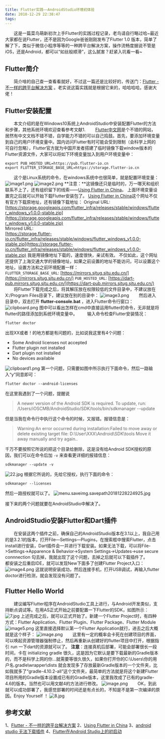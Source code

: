 ```yaml
---
title: Flutter实践——AndroidStudio环境初体验
date: 2018-12-29 22:38:47
tags:
---
```

&emsp;&emsp;这是一篇菜鸟萌新初次上手Flutter的实践过程记录，老鸟请自行略过哈~最近大家都在说Flutter，还不是因为Google爸爸刚刚发布了Flutter 1.0 版本，简单了解了下，类似于微信小程序等等的一种跨平台解决方案，操作流畅度据说不管是iOS，还是Android，都可以“如丝般顺滑”，这么腻害？赶紧入坑看一看~

## Flutter简介
&emsp;&emsp;简介啥的自己查一查看看就好，不过这一篇还是比较好的，传送门：[Flutter - 不一样的跨平台解决方案](https://www.jianshu.com/p/eff00093ed49) 。老实说这篇实践就是根据它来的，哈哈哈哈，感谢大佬！

## Flutter安装配置
&emsp;&emsp;本文介绍的是在Windows10系统上AndroidStudio中安装配置Flutter的方法和步骤，其他系统环境欢迎查看参考文献1.
&emsp;&emsp;[Flutter中文网](https://flutterchina.club/setup-windows/)是个不错的网站，居然有中文文档不错不错，自学能力不错的可以自己捣鼓。首先，要添加环境变量到自己的用户环境变量中。国内访问Flutter有时可能会受到限制（会科学上网的可自行忽略），Flutter官方就为中国开发者搭建了临时镜像下载window版本的Flutter资源文件，大家可以将如下环境变量加入到用户环境变量中：
```
export PUB_HOSTED_URL=https://pub.flutter-io.cn
export FLUTTER_STORAGE_BASE_URL=https://storage.flutter-io.cn
```
&emsp;&emsp;这个是Linux系统的命令，在windows系统中也很简单，就是配置环境变量：
![image1.png](https://upload-images.jianshu.io/upload_images/3623770-09625a54a80889f0.png?imageMogr2/auto-orient/strip%7CimageView2/2/w/1240)
![image2.png](https://upload-images.jianshu.io/upload_images/3623770-6fe7146feb75415a.png?imageMogr2/auto-orient/strip%7CimageView2/2/w/1240)
**注意：**这镜像还只是临时的，万一哪天和组织联系不上了，还有组织留下的线索——[Using Flutter in China](https://flutter.io/community/china)。
上面环境变量设置完之后就可以开始下载Flutter安装包了。
[Using Flutter in China](https://flutter.io/community/china)这个网址不仅有官方下载原地址，还有镜像下载地址：
Original URL: 
 [https://storage.googleapis.com/flutter_infra/releases/stable/windows/flutter_windows_v1.0.0-stable.zip](https://storage.googleapis.com/flutter_infra/releases/stable/windows/flutter_windows_v1.0.0-stable.zip)  
Mirrored URL:  
[https://storage.flutter-io.cn/flutter_infra/releases/stable/windows/flutter_windows_v1.0.0-stable.zip](https://storage.flutter-io.cn/flutter_infra/releases/stable/windows/flutter_windows_v1.0.0-stable.zip)
我是用镜像地址下载的，速度很快，亲试有效。
不仅如此，这个网址还提供了上海交通大学的镜像地址，如果之前设置的地址不能访问，可以设置这个地址，设置方法和之前环境配置一样：
`FLUTTER_STORAGE_BASE_URL`: [https://mirrors.sjtug.sjtu.edu.cn/](https://mirrors.sjtug.sjtu.edu.cn/)
`PUB_HOSTED_URL`: [https://dart-pub.mirrors.sjtug.sjtu.edu.cn/](https://dart-pub.mirrors.sjtug.sjtu.edu.cn/)
&emsp;&emsp;将Flutter下载完成之后，将其解压放在权限较低的文件目录中，不建议放在X:/Program Files目录下，建议放在别的目录中：
![image3.png](https://upload-images.jianshu.io/upload_images/3623770-5a4391f55c4adf94.png?imageMogr2/auto-orient/strip%7CimageView2/2/w/1240)
&emsp;&emsp;然后进入目录中，双击打开 **flutter-console.bat** ，进入Flutter命令行窗口：
![clipboard.png](https://upload-images.jianshu.io/upload_images/3623770-b7e17d46ba7d0412.png?imageMogr2/auto-orient/strip%7CimageView2/2/w/1240)
图中可以看出怎样在cmd中直接运用flutter的命令，无非就是将flutter的路径添加到系统环境变量中。
&emsp;&emsp;输入命令检查Flutter安装情况：
```
flutter doctor
```
出现XX或者！的地方都是有问题的，比如说我这里有4个问题：
- Some Android licenses not accepted 
- Flutter plugin not installed
- Dart plugin not installed
- No devices available

![clipboard1.png](https://upload-images.jianshu.io/upload_images/3623770-3587b0de775d042c.png?imageMogr2/auto-orient/strip%7CimageView2/2/w/1240)
第一个问题，只需要如图中所示执行下面命令，然后一路输入“y”同意即可：
```
flutter doctor --android-licenses
```
在这里我遇到了一个问题，提醒说
>A newer version of the Android SDK is required. To update, run:
/Users/iOSCMB/AndroidStudio/SDK/tools/bin/sdkmanager --update

但是当我在命令行中执行这个命令的时候，又报错。报错信息是：
>Warning:An error occurred during installation:Failed to move away or delete existing target file: D:\User\XXX\Android\SDK\tools
Move it away manually and try again..

千万不要按照它所说的把这个目录给删除，这是没有给Android SDK授权的原因，我们可以在命令后加 `-v` 来查看更详细的报错信息：
```
sdkmanager --update -v
```
![22.jpg](https://upload-images.jianshu.io/upload_images/3623770-6826de3654b6fff7.jpg?imageMogr2/auto-orient/strip%7CimageView2/2/w/1240)
根据它所说的，先给它授权，执行下面的命令：
```
sdkmanager --licenses
```
然后一路授权就可以了。
![menu.saveimg.savepath20181228224925.jpg](https://upload-images.jianshu.io/upload_images/3623770-2f996de29c6d7135.jpg?imageMogr2/auto-orient/strip%7CimageView2/2/w/1240)

接下来的两个问题就要在AndroidStudio中解决了。

## AndroidStudio安装Flutter和Dart插件
&emsp;&emsp;在安装这两个插件之前，确保自己的AndroidStudio版本在3.1以上，我自己用的是3.2.1的版本，打开File—Settings—Plugins，在搜索框中搜索Flutter，点击install进行安装，Dart插件会一并进行下载安装。如果无法下载，可以将File->Settings->Apparence & Behavior->System Settings->Updates->use secure connnection 勾去掉，我就出现了这个问题，去掉之后就可以下载插件了。
&emsp;&emsp;都安装之后重启IDE，就可以发现New下面多了创建Flutter Project入口：
![image4.png](https://upload-images.jianshu.io/upload_images/3623770-0bc963a02dac1bc8.png?imageMogr2/auto-orient/strip%7CimageView2/2/w/1240)
这就说明安装成功，然后连接手机，打开USB调试，再输入flutter doctor进行检测，就会发现没有问题了。

## Flutter Hello World
&emsp;&emsp;建议编写Flutter程序在AndroidStudio工具上进行，与Android开发类似，支持断点调试等。在用AS正式开始之前要配置一下Flutter的SDK，如图所示：
![7.jpg](https://upload-images.jianshu.io/upload_images/3623770-cae3c607cc24f096.jpg?imageMogr2/auto-orient/strip%7CimageView2/2/w/1240)
上述完成之后，就可以正式开始了。新建一个Flutter Project时，有四种方式：Flutter Application、Flutter Plugin、Flutter Package、Flutter Module
![image5.png](https://upload-images.jianshu.io/upload_images/3623770-d3788f3f140a4087.png?imageMogr2/auto-orient/strip%7CimageView2/2/w/1240)
这里直接选择默认第一个Flutter Application就行，进去之后大概就是这个样子：
![image.png](https://upload-images.jianshu.io/upload_images/3623770-df919533c2a1b67c.png?imageMogr2/auto-orient/strip%7CimageView2/2/w/1240)
&emsp;&emsp;这里有一定的概率会卡死在创建项目的界面，可以唤起资源管理器强制停止，然后再重新从创建好的flutter项目中打开，根据指引 run 一下dart的资源就可以了。
**注意**：连接真机后部署，可能会部署很长一段时间，卡在 initializing gradle 很久，这是因为它默认是要下载最新的Gradle版本的，而不是科学上网的你...就需要等很久很久，如果你打开你的C:\Users\你的用户名\.gradle\wrapper\dists 就会发现多了存放最新Gradle版本的一个文件夹，比如我就多了“gradle-4.10.2-all”这个文件夹，最简单的方法就是将这个新建Flutter项目所用的Gradle版本设置成已有的Gradle版本，这里我改成了已有的gradle-4.6的版本。当然也可以用文献4的方法进行修改。
![image.png](https://upload-images.jianshu.io/upload_images/3623770-27bff4cbe61d425f.png?imageMogr2/auto-orient/strip%7CimageView2/2/w/1240)
&emsp;&emsp;OK，到此就可以成功部署了，我感觉部署的时间还是有点长的，不知是不是第一次编译的原因。Enjoy Yourself ！
![8.jpg](https://upload-images.jianshu.io/upload_images/3623770-1a45e862b0e2489f.jpg?imageMogr2/auto-orient/strip%7CimageView2/2/w/1240)

## 参考文献
1、[Flutter - 不一样的跨平台解决方案](https://www.jianshu.com/p/eff00093ed49)
2、[Using Flutter in China](https://flutter.io/community/china)
3、[android studio 无法下载插件](https://blog.csdn.net/qq_37405874/article/details/80341606)
4、[Flutter在Android Studio上的初启动](https://blog.csdn.net/jxq1994/article/details/81623893)
